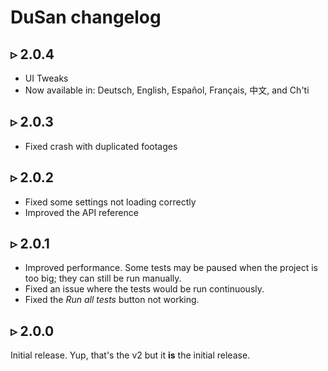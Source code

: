 # DuSan changelog

## ▹ 2.0.4

- UI Tweaks
- Now available in: Deutsch, English, Español, Français, 中文, and Ch'ti

## ▹ 2.0.3

- Fixed crash with duplicated footages

## ▹ 2.0.2

- Fixed some settings not loading correctly
- Improved the API reference

## ▹ 2.0.1

- Improved performance. Some tests may be paused when the project is too big; they can still be run manually.
- Fixed an issue where the tests would be run continuously.
- Fixed the *Run all tests* button not working.

## ▹ 2.0.0

Initial release. Yup, that's the v2 but it **is** the initial release.